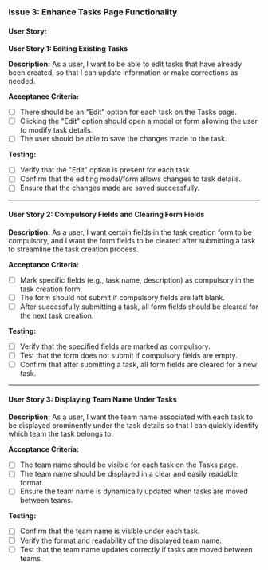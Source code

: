 ### **Issue 3: Enhance Tasks Page Functionality**

#### User Story:

**User Story 1: Editing Existing Tasks**

**Description:**
As a user, I want to be able to edit tasks that have already been created, so that I can update information or make corrections as needed.

**Acceptance Criteria:**
- [ ] There should be an "Edit" option for each task on the Tasks page.
- [ ] Clicking the "Edit" option should open a modal or form allowing the user to modify task details.
- [ ] The user should be able to save the changes made to the task.

**Testing:**
- [ ] Verify that the "Edit" option is present for each task.
- [ ] Confirm that the editing modal/form allows changes to task details.
- [ ] Ensure that the changes made are saved successfully.

---

#### User Story 2: Compulsory Fields and Clearing Form Fields

**Description:**
As a user, I want certain fields in the task creation form to be compulsory, and I want the form fields to be cleared after submitting a task to streamline the task creation process.

**Acceptance Criteria:**
- [ ] Mark specific fields (e.g., task name, description) as compulsory in the task creation form.
- [ ] The form should not submit if compulsory fields are left blank.
- [ ] After successfully submitting a task, all form fields should be cleared for the next task creation.

**Testing:**
- [ ] Verify that the specified fields are marked as compulsory.
- [ ] Test that the form does not submit if compulsory fields are empty.
- [ ] Confirm that after submitting a task, all form fields are cleared for a new task.

---

#### User Story 3: Displaying Team Name Under Tasks

**Description:**
As a user, I want the team name associated with each task to be displayed prominently under the task details so that I can quickly identify which team the task belongs to.

**Acceptance Criteria:**
- [ ] The team name should be visible for each task on the Tasks page.
- [ ] The team name should be displayed in a clear and easily readable format.
- [ ] Ensure the team name is dynamically updated when tasks are moved between teams.

**Testing:**
- [ ] Confirm that the team name is visible under each task.
- [ ] Verify the format and readability of the displayed team name.
- [ ] Test that the team name updates correctly if tasks are moved between teams.

